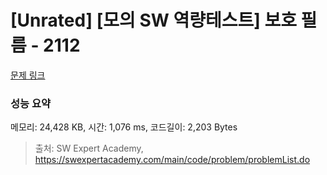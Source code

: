 # [Unrated] [모의 SW 역량테스트] 보호 필름 - 2112 

[문제 링크](https://swexpertacademy.com/main/code/problem/problemDetail.do?contestProbId=AV5V1SYKAaUDFAWu) 

### 성능 요약

메모리: 24,428 KB, 시간: 1,076 ms, 코드길이: 2,203 Bytes



> 출처: SW Expert Academy, https://swexpertacademy.com/main/code/problem/problemList.do
